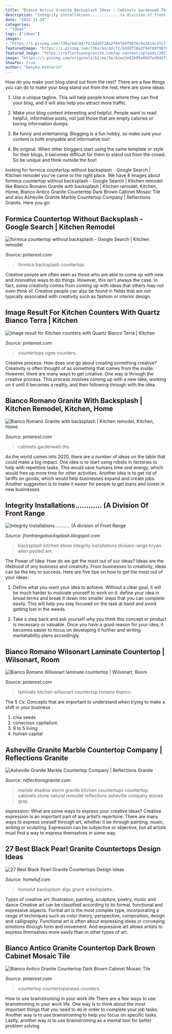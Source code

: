 ```yaml
---
title: "Bianco Antico Granite Backsplash Ideas : Cabinets Gardenweb Ths"
description: "Integrity installations............ (a division of front range"
date: "2022-12-24"
categories:
- "ideas"
tags: ["ideas"]
images:
- "https://i.pinimg.com/736x/bd/dd/f2/bdddf28a2f94f89f9876c9a3614cd7c7.jpg"
featuredImage: "https://i.pinimg.com/736x/bd/dd/f2/bdddf28a2f94f89f9876c9a3614cd7c7.jpg"
featured_image: "https://reflectionsgranite.com/wp-content/uploads/2017/05/800-Shadow-Storm-Marble-Kitchen-Remodel.png"
image: "https://i.pinimg.com/originals/b1/ee/3e/b1ee3e62b95e0b97ed8dd7d4c2692af5.jpg"
ShowToc: true
author: "Danyka Kshlerin"
---
```



How do you make your blog stand out from the rest?
There are a few things you can do to make your blog stand out from the rest. Here are some ideas: 
1. Use a unique tagline. This will help people know where they can find your blog, and it will also help you attract more traffic.

2. Make your blog content interesting and helpful. People want to read helpful, informative posts, not just those that are empty calories or boring information dumps.

3. Be funny and entertaining. Blogging is a fun hobby, so make sure your content is both enjoyable and informative too!

4. Be original. When other bloggers start using the same template or style for their blogs, it becomes difficult for them to stand out from the crowd. So be unique and think outside the box!


	

		
looking for formica countertop without backsplash - Google Search | Kitchen remodel you've came to the right place. We have 8 Images about formica countertop without backsplash - Google Search | Kitchen remodel like Bianco Romano Granite with backsplash | Kitchen remodel, Kitchen, Home, Bianco Antico Granite Countertop Dark Brown Cabinet Mosaic Tile and also Asheville Granite Marble Countertop Company | Reflections Granite. Here you go:
		
    
## Formica Countertop Without Backsplash - Google Search | Kitchen Remodel

<img loading=lazy src="https://i.pinimg.com/736x/fd/c7/44/fdc744223ae54b4d4f60f9dad7dc15b5.jpg" onerror="this.onerror=null;this.src='https://tse4.mm.bing.net/th?id=OIP.gRJqsxRRHp5t4Nl8F48kRgHaLH&amp;pid=15.1';" alt="formica countertop without backsplash - Google Search | Kitchen remodel">

_Source: pinterest.com_

>formica backsplash countertop. 

	

Creative people are often seen as those who are able to come up with new and innovative ways to do things. However, this isn't always the case. In fact, some creativity comes from coming up with ideas that others may not even think of. Creative people can also be found in fields that are not typically associated with creativity such as fashion or interior design.

    
## Image Result For Kitchen Counters With Quartz Bianco Terra | Kitchen

<img loading=lazy src="https://i.pinimg.com/736x/27/19/96/2719964c1db6799dac92db6abe531638.jpg" onerror="this.onerror=null;this.src='https://tse4.mm.bing.net/th?id=OIP.7x0X-j_4CmR_9sXtZtm24AHaHG&amp;pid=15.1';" alt="Image result for Kitchen counters with Quartz Bianco Terra | Kitchen">

_Source: pinterest.com_

>countertops ogee counters. 

	

Creative process: How does one go about creating something creative?
Creativity is often thought of as something that comes from the inside. However, there are many ways to get creative. One way is through the creative process. This process involves coming up with a new idea, working on it until it becomes a reality, and then following through with the idea.

    
## Bianco Romano Granite With Backsplash | Kitchen Remodel, Kitchen, Home

<img loading=lazy src="https://i.pinimg.com/originals/b1/ee/3e/b1ee3e62b95e0b97ed8dd7d4c2692af5.jpg" onerror="this.onerror=null;this.src='https://tse1.mm.bing.net/th?id=OIP.PKtN9aOY78hiaAG5P7Z5CAHaFj&amp;pid=15.1';" alt="Bianco Romano Granite with backsplash | Kitchen remodel, Kitchen, Home">

_Source: pinterest.com_

>cabinets gardenweb ths. 

	

As the world comes into 2020, there are a number of ideas on the table that could make a big impact. One idea is to start using robots in factories to help with repetitive tasks. This would save humans time and energy, which would free up more time for other activities. Another idea is to get rid of tariffs on goods, which would help businesses expand and create jobs. Another suggestion is to make it easier for people to get loans and invest in new businesses.

    
## Integrity Installations............ (A Division Of Front Range

<img loading=lazy src="https://3.bp.blogspot.com/-HsNz7Ma_XoQ/TamIJ2jUKGI/AAAAAAAAADM/aQDPceL78Vo/s1600/IMG_4657.JPG" onerror="this.onerror=null;this.src='https://tse1.mm.bing.net/th?id=OIP.-cqCmuAJafbcwSWW9QpezAHaFj&amp;pid=15.1';" alt="Integrity Installations............ (A division of Front Range">

_Source: frontrangebacksplash.blogspot.com_

>backsplash kitchen stone integrity installations division range bryan allen posted am. 

	

The Power of Idea: How do we get the most out of our ideas?
Ideas are the lifeblood of any business and creativity. From businesses to creativity, ideas can be the key to success. Here are five tips on how to get the most out of your ideas:
1. Define what you want your idea to achieve. Without a clear goal, it will be much harder to motivate yourself to work on it. define your idea in broad terms and break it down into smaller steps that you can complete easily. This will help you stay focused on the task at hand and avoid getting lost in the weeds.

2. Take a step back and ask yourself why you think this concept or product is necessary or valuable. Once you have a good reason for your idea, it becomes easier to focus on developing it further and writing marketability plans accordingly.

    
## Bianco Romano Wilsonart Laminate Countertop | Wilsonart, Room

<img loading=lazy src="https://i.pinimg.com/736x/bd/dd/f2/bdddf28a2f94f89f9876c9a3614cd7c7.jpg" onerror="this.onerror=null;this.src='https://tse1.mm.bing.net/th?id=OIP.8yzCQ928KsHu6phcjj1spgHaEK&amp;pid=15.1';" alt="Bianco Romano Wilsonart laminate countertop | Wilsonart, Room">

_Source: pinterest.com_

>laminate kitchen wilsonart countertop romano bianco. 

	

The 5 Cs: Concepts that are important to understand when trying to make a shift in your business
1. chia seeds
2. conscious capitalism
3. 9 to 5 living
4. human capital

    
## Asheville Granite Marble Countertop Company | Reflections Granite

<img loading=lazy src="https://reflectionsgranite.com/wp-content/uploads/2017/05/800-Shadow-Storm-Marble-Kitchen-Remodel.png" onerror="this.onerror=null;this.src='https://tse4.mm.bing.net/th?id=OIP.gH81FaVsML2H5wZVanL9bwHaHa&amp;pid=15.1';" alt="Asheville Granite Marble Countertop Company | Reflections Granite">

_Source: reflectionsgranite.com_

>marble shadow storm granite kitchen countertops countertop cabinets stone natural remodel reflections asheville company stones gray. 

	

expression: What are some ways to express your creative ideas?
Creative expression is an important part of any artist’s repertoire. There are many ways to express oneself through art, whether it be through painting, music, writing or sculpting. Expression can be subjective or objective, but all artists must find a way to express themselves in some way.

    
## 27 Best Black Pearl Granite Countertops Design Ideas

<img loading=lazy src="https://i2.wp.com/homeluf.com/wp-content/uploads/2017/02/08-black-pearl-granite-with-tile-backsplash.jpg?resize=790%2C526&amp;ssl=1" onerror="this.onerror=null;this.src='https://tse1.mm.bing.net/th?id=OIP.F5ykFrHG1UFZlP8buOY3qwHaE7&amp;pid=15.1';" alt="27 Best Black Pearl Granite Countertops Design Ideas">

_Source: homeluf.com_

>homeluf backsplash digs granit arbeitsplatte. 

	

Types of creative art: Illustration, painting, sculpture, poetry, music and dance
Creative art can be classified according to its formal, functional and expressive aspects. Formal art is the most complex type, incorporating a range of techniques such as color theory, perspective, composition, design and calligraphy. Functional art is often about expressing ideas or conveying emotions through form and movement. And expressive art allows artists to express themselves more easily than in other types of art.

    
## Bianco Antico Granite Countertop Dark Brown Cabinet Mosaic Tile

<img loading=lazy src="https://i.pinimg.com/736x/9a/e7/df/9ae7df9cd384503acae31ce7cb2da220.jpg" onerror="this.onerror=null;this.src='https://tse2.mm.bing.net/th?id=OIP.oeFoKbAitGEFI6-OavpVzAHaLH&amp;pid=15.1';" alt="Bianco Antico Granite Countertop Dark Brown Cabinet Mosaic Tile">

_Source: pinterest.com_

>countertop countertopsnews counters. 

	

How to use brainstroming in your work life
There are a few ways to use brainstroming in your work life. One way is to think about the most important things that you need to do in order to complete your job tasks. Another way is to use brainstroming to help you focus on specific tasks. Lastly, another way is to use brainstroming as a mental tool for better problem solving.

